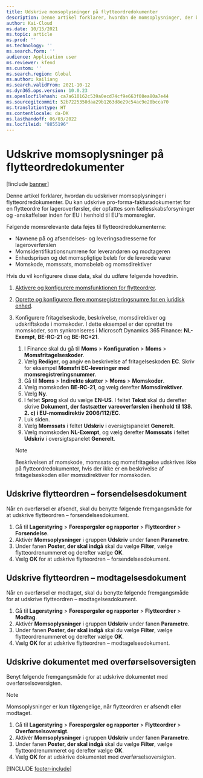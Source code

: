 ```yaml
---
title: Udskrive momsoplysninger på flytteordredokumenter
description: Denne artikel forklarer, hvordan de momsoplysninger, der bestemmes af tjenesten til momsberegning, kan udskrives på flytteordredokumenter.
author: Kai-Cloud
ms.date: 10/15/2021
ms.topic: article
ms.prod: ''
ms.technology: ''
ms.search.form: ''
audience: Application user
ms.reviewer: kfend
ms.custom: ''
ms.search.region: Global
ms.author: kailiang
ms.search.validFrom: 2021-10-12
ms.dyn365.ops.version: 10.0.23
ms.openlocfilehash: ca7a610162c539a0ecd74cf9e663f08ea80a7e44
ms.sourcegitcommit: 52b7225350daa29b1263d8e29c54ac9e20bcca70
ms.translationtype: HT
ms.contentlocale: da-DK
ms.lasthandoff: 06/03/2022
ms.locfileid: "8855196"
---
```

# <a name="print-tax-information-on-transfer-order-documents"></a>Udskrive momsoplysninger på flytteordredokumenter

[!include [banner](../../includes/banner.md)]

Denne artikel forklarer, hvordan du udskriver momsoplysninger i flytteordredokumenter. Du kan udskrive pro-forma-fakturadokumentet for en flytteordre for lageroverførsler, der opfattes som fællesskabsforsyninger og -anskaffelser inden for EU i henhold til EU's momsregler. 

Følgende momsrelevante data føjes til flytteordredokumenterne:

- Navnene på og afsendelses- og leveringsadresserne for lageroverførslen
- Momsidentifikationsnumrene for leverandøren og modtageren
- Enhedsprisen og det momspligtige beløb for de leverede varer
- Momskode, momssats, momsbeløb og momsdirektiver

Hvis du vil konfigurere disse data, skal du udføre følgende hovedtrin.

1. [Aktivere og konfigurere momsfunktionen for flytteordrer](tasks/Tax-feature-support-for-transfer-order.md).
2. [Oprette og konfigurere flere momsregistreringsnumre for en juridisk enhed](emea-multiple-vat-registration-numbers.md).
3. Konfigurere fritagelseskode, beskrivelse, momsdirektiver og udskriftskode i momskoder. I dette eksempel er der oprettet tre momskoder, som synkroniseres i Microsoft Dynamics 365 Finance: **NL-Exempt**, **BE-RC-21** og **BE-RC+21**.

    1. I Finance skal du gå til **Moms** \> **Konfiguration** \> **Moms** \> **Momsfritagelseskoder**.
    2. Vælg **Rediger**, og angiv en beskrivelse af fritagelseskoden **EC**. Skriv for eksempel **Momsfri EC-leveringer med momsregistreringsnummer**.
    3. Gå til **Moms** \> **Indirekte skatter** \> **Moms** \> **Momskoder**.
    4. Vælg momskoden **BE-RC-21**, og vælg derefter **Momsdirektiver**.
    5. Vælg **Ny**.
    6. I feltet **Sprog** skal du vælge **EN-US**. I feltet **Tekst** skal du derefter skrive **Dokument, der fastsætter vareoverførslen i henhold til 138. 2. c) i EU-momsdirektiv 2006/112/EC**.
    7. Luk siden.
    8. Vælg **Momssats** i feltet **Udskriv** i oversigtspanelet **Generelt**.
    8. Vælg momskoden **NL-Exempt**, og vælg derefter **Momssats** i feltet **Udskriv** i oversigtspanelet **Generelt**.

    > [!NOTE] 
    > Beskrivelsen af momskode, momssats og momsfritagelse udskrives ikke på flytteordredokumenter, hvis der ikke er en beskrivelse af fritagelseskoden eller momsdirektiver for momskoden.

## <a name="print-the-transfer-order---shipment-document"></a>Udskrive flytteordren – forsendelsesdokument

Når en overførsel er afsendt, skal du benytte følgende fremgangsmåde for at udskrive flytteordren – forsendelsesdokument.

1. Gå til **Lagerstyring** \> **Forespørgsler og rapporter** \> **Flytteordrer** \> **Forsendelse**.
2. Aktivér **Momsoplysninger** i gruppen **Udskriv** under fanen **Parametre**.
3. Under fanen **Poster, der skal indgå** skal du vælge **Filter**, vælge flytteordrenummeret og derefter vælge **OK**.
4. Vælg **OK** for at udskrive flytteordren – forsendelsesdokument.

## <a name="print-the-transfer-order---receipt-document"></a>Udskrive flytteordren – modtagelsesdokument

Når en overførsel er modtaget, skal du benytte følgende fremgangsmåde for at udskrive flytteordren – modtagelsesdokument.

1. Gå til **Lagerstyring** \> **Forespørgsler og rapporter** \> **Flytteordrer** \> **Modtag**.
2. Aktivér **Momsoplysninger** i gruppen **Udskriv** under fanen **Parametre**.
3. Under fanen **Poster, der skal indgå** skal du vælge **Filter**, vælge flytteordrenummeret og derefter vælge **OK**.
4. Vælg **OK** for at udskrive flytteordren – modtagelsesdokument.

## <a name="print-the-transfer-overview-document"></a>Udskrive dokumentet med overførselsoversigten

Benyt følgende fremgangsmåde for at udskrive dokumentet med overførselsoversigten.

> [!NOTE]
> Momsoplysninger er kun tilgængelige, når flytteordren er afsendt eller modtaget.

1. Gå til **Lagerstyring** \> **Forespørgsler og rapporter** \> **Flytteordrer** \> **Overførselsoversigt**.
2. Aktivér **Momsoplysninger** i gruppen **Udskriv** under fanen **Parametre**.
3. Under fanen **Poster, der skal indgå** skal du vælge **Filter**, vælge flytteordrenummeret og derefter vælge **OK**.
4. Vælg **OK** for at udskrive dokumentet med overførselsoversigten.

[!INCLUDE [footer-include](../../includes/footer-banner.md)]
